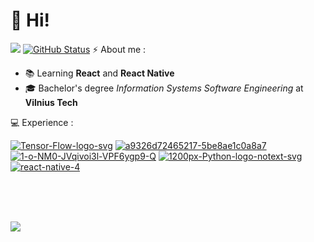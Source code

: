 # 👋 Hi!
<a href="https://github.com/Jok3r182"><img src="https://github-readme-stats.vercel.app/api/top-langs/?username=Jok3r182&theme=merko&&hide=blade,C&langs_count=3)"/></a>&nbsp;[![GitHub Status](https://github-readme-stats.vercel.app/api?username=Jok3r182&&show_icons=true&theme=merko&line_height=27)](https://maxbase.org)
⚡ About me :

  *  📚 Learning **React** and **React Native**
  *  🎓 Bachelor's degree *Information Systems Software Engineering* at **Vilnius Tech**

💻 Experience :

<a href="https://ibb.co/L537205"><img src="https://i.ibb.co/C2fGTw2/Tensor-Flow-logo-svg.png" alt="Tensor-Flow-logo-svg" border="0"></a>
<a href="https://imgbb.com/"><img src="https://i.ibb.co/3BDrXr1/a9326d72465217-5be8ae1c0a8a7.png" alt="a9326d72465217-5be8ae1c0a8a7" border="0"></a>
<a href="https://imgbb.com/"><img src="https://i.ibb.co/YhN4NFf/1-o-NM0-JVqivoi3l-VPF6ygp9-Q.png" alt="1-o-NM0-JVqivoi3l-VPF6ygp9-Q" border="0"></a>
<a href="https://ibb.co/0nvHJsR"><img src="https://i.ibb.co/FhCR7HL/1200px-Python-logo-notext-svg.png" alt="1200px-Python-logo-notext-svg" border="0"></a>
<a href="https://ibb.co/N1smCmS"><img src="https://i.ibb.co/0BcF2Ft/react-native-4.png" alt="react-native-4" border="0"></a>


<br/><br/><br/>

![](https://komarev.com/ghpvc/?username=Jok3r182)
